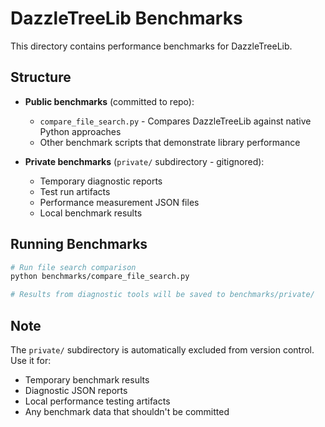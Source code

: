 # DazzleTreeLib Benchmarks

This directory contains performance benchmarks for DazzleTreeLib.

## Structure

- **Public benchmarks** (committed to repo):
  - `compare_file_search.py` - Compares DazzleTreeLib against native Python approaches
  - Other benchmark scripts that demonstrate library performance

- **Private benchmarks** (`private/` subdirectory - gitignored):
  - Temporary diagnostic reports
  - Test run artifacts
  - Performance measurement JSON files
  - Local benchmark results

## Running Benchmarks

```bash
# Run file search comparison
python benchmarks/compare_file_search.py

# Results from diagnostic tools will be saved to benchmarks/private/
```

## Note

The `private/` subdirectory is automatically excluded from version control. Use it for:
- Temporary benchmark results
- Diagnostic JSON reports
- Local performance testing artifacts
- Any benchmark data that shouldn't be committed